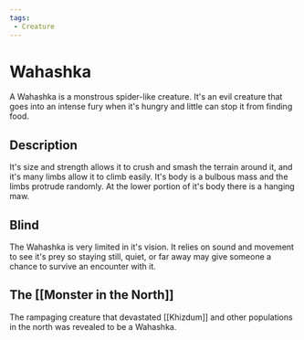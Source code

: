```yaml
---
tags:
 - Creature
---
```


# Wahashka

A Wahashka is a monstrous spider-like creature. It's an evil creature that goes into an intense fury when it's hungry and little can stop it from finding food.

## Description

It's size and strength allows it to crush and smash the terrain around it, and it's many limbs allow it to climb easily. It's body is a bulbous mass and the limbs protrude randomly. At the lower portion of it's body there is a hanging maw.

## Blind

The Wahashka is very limited in it's vision. It relies on sound and movement to see it's prey so staying still, quiet, or far away may give someone a chance to survive an encounter with it.

## The [[Monster in the North]]

The rampaging creature that devastated [[Khizdum]] and other populations in the north was revealed to be a Wahashka.